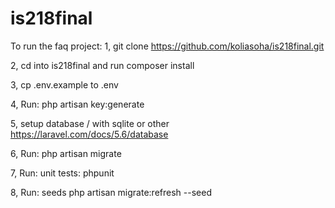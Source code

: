 # is218final
To run the faq project:
1, git clone https://github.com/koliasoha/is218final.git

2, cd into is218final and run composer install

3, cp .env.example to .env

4, Run: php artisan key:generate

5, setup database / with sqlite or other https://laravel.com/docs/5.6/database

6, Run: php artisan migrate

7, Run: unit tests: phpunit

8, Run: seeds php artisan migrate:refresh --seed
